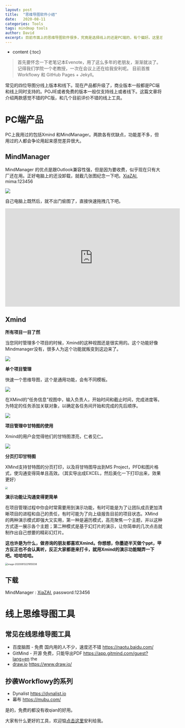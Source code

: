 ```yaml
---
layout: post
title:  "思维导图软件小结"
date:   2020-08-11
categories: Tools
tags: mindmap tools
author: David
excerpt: 目前市面上的思维导图软件很多，究竟是选择线上的还是PC端的，有个偏好。这里总结这些年我用过的思维导图软件。
---
```


* content
{:toc}
> 首先要怀念一下老笔记本Evenote，用了这么多年的老朋友，渐渐就淡了。记得我们学院一个老教授，一次在会议上还在给我安利呢。 目前首推Workflowy 和 GitHub Pages + Jekyll。



常见的四位导图分线上版本和线下。现在产品都升级了，商业版本一般都是PC端和线上同时支持的。POJIE或者免费的版本一般仅支持线上或者线下。这篇文章将介绍两款感觉不错的PC版，和几个目前评价不错的线上工具。

# PC端产品

PC上我用过的包括Xmind 和MindManager。两款各有优缺点，功能差不多，但用过的人都会争论用起来感觉差异很大。

## MindManager  

MindManager 的优点是跟Outlook兼容性强，但是因为要收费，似乎现在只有大厂还在用。正好电脑上的还没卸载，就截几张图纪念一下吧。[XiaZAI](https://cowtransfer.com/s/5279611688d344), mima:123456

![](https://i.imgur.com/I3JjhJO.png)

自己电脑上既然后，就不出门偷图了，直接快速拖拽几下吧。

<iframe width="560" height="315" src="https://www.youtube.com/embed/4-p83B5ICQ8" frameborder="0" allow="accelerometer; autoplay; encrypted-media; gyroscope; picture-in-picture" allowfullscreen></iframe>



## Xmind

**所有项目一目了然**

当您同时管理多个项目的时候，Xmind的这种视图还是很实用的。这个功能好像Mindmanager没有，很多人为这个功能就叛变到这边来了。

![](https://i.imgur.com/81c0tVY.png)


**单个项目管理**

快速一个思维导图，这个是通用功能，会有不同模板。

![](https://i.imgur.com/4KH8A0n.png)



在XMind的“任务信息”视图中，输入负责人，开始时间和截止时间，完成进度等。为特定的任务添加关联对象，以确定各任务间开始和完成的先后顺序。

![](https://i.imgur.com/cPeMw2P.png)

**项目管理中甘特图的使用**

Xmind的用户会觉得他们的甘特图漂亮，仁者见仁。

![](https://i.imgur.com/NN4V4Ec.png)



**分页打印甘特图**

XMind支持甘特图的分页打印，以及将甘特图导出到MS Project，PFD和图片格式，使沟通变得简单且高效。（其实导出成EXCEL，然后美化一下打印出来，效果更好）

<img src="https://i.imgur.com/9LJfQgD.png" style="zoom:50%;" />



**演示功能让沟通变得更简单**

在项目管理过程中你会时常需要用到演示功能，有时可能是为了让团队成员更加清晰项目的进程和自己的责任，有时可能为了向上级报告目前的项目状态。XMind的两种演示模式即强大又实用，第一种是遍历模式，高亮聚焦一个主题，并以这种方式逐一展示各个主题；第二种模式是基于幻灯片的演示，让你简单的几次点击就制作出自己想要的精彩幻灯片。

**这也许是为什么，做咨询的朋友都喜欢Xmind。你想想，你墨迹半天做个ppt，甲方反正也不会认真听，反正大家都是来打卡，就用Xmind的演示功能糊弄一下吧。哈哈哈哈。**

<img src="D:\images\markdown-2020images\image-20200813221955038.png" alt="image-20200813221955038" style="zoom:50%;" />

## 下载

MindManager : [ XiaZAI](https://cowtransfer.com/s/5279611688d344), password:123456

# 线上思维导图工具

## 常见在线思维导图工具

- 百度脑图 - 免费 国内用的人不少，速度还不错
  https://naotu.baidu.com/ 
- GitMind - 开源 免费，只能导出PDF
  https://app.gitmind.com/guest?lang=en  the
- [draw.io](http://draw.io/)
  https://www.draw.io/ 

## 抄袭Workflowy的系列

- Dynalist 
  https://dynalist.io
- 幕布
  https://mubu.com/

是的，免费的都没有收qian的好用。

大家有什么更好的工具，欢迎惦[点击这里](https://davidnsw.wufoo.com/forms/znwd9sl14eoi0e/)安利给我。

